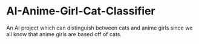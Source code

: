 # AI-Anime-Girl-Cat-Classifier
An AI project which can distinguish between cats and anime girls since we all know that anime girls are based off of cats.

